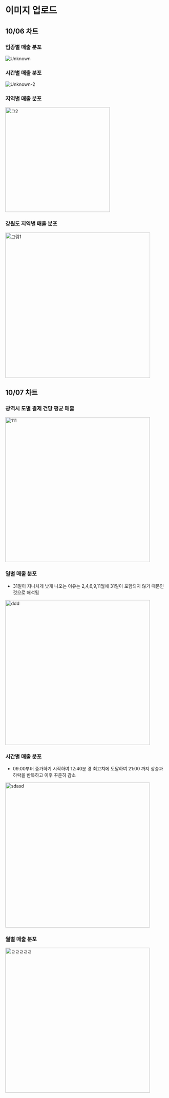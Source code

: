 # 이미지 업로드

## 10/06 차트

### 업종별 매출 분포

![Unknown](https://user-images.githubusercontent.com/87803612/136422238-c678cd10-d133-45b5-ba9e-2e91bdb0c4be.png)

### 시간별 매출 분포

![Unknown-2](https://user-images.githubusercontent.com/87803612/136422361-5cf529fa-4c11-4873-9276-d3bd8139ab68.png)

### 지역별 매출 분포

<img width="326" alt="그2" src="https://user-images.githubusercontent.com/87803612/136422615-1787b765-736c-44b2-aedc-e83761dd90ba.png">

### 강원도 지역별 매출 분포

<img width="452" alt="그림1" src="https://user-images.githubusercontent.com/87803612/136422709-ad301ebe-2e9d-461a-ab65-ce5f17ca742c.png">

## 10/07 차트

### 광역시 도별 결제 건당 평균 매출

<img width="451" alt="111" src="https://user-images.githubusercontent.com/87803612/136422841-06993441-b96f-4272-9a9b-139af1842994.png">

### 일별 매출 분포
-	31일이 지나치게 낮게 나오는 이유는 2,4,6,9,11월에 31일이 포함되지 않기 때문인 것으로 해석됨

<img width="451" alt="ddd" src="https://user-images.githubusercontent.com/87803612/136422949-a66e6eaa-a656-4b43-850d-3627b727e31b.png">

### 시간별 매출 분포 
-	09:00부터 증가하기 시작하여 12:40분 경 최고치에 도달하여 21:00 까지 상승과 하락을 반복하고 이후 꾸준히 감소

<img width="451" alt="sdasd" src="https://user-images.githubusercontent.com/87803612/136423064-7d84e9e8-c0fb-44c7-bf23-774c917eddcf.png">

### 월별 매출 분포

<img width="451" alt="ㄹㄹㄹㄹㄹ" src="https://user-images.githubusercontent.com/87803612/136423239-d7df5315-3fd0-4dc2-8d72-75fa57c07e38.png">


